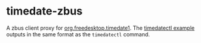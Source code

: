 # timedate-zbus

A zbus client proxy for [org.freedesktop.timedate1](https://www.freedesktop.org/software/systemd/man/org.freedesktop.timedate1.html). The [timedatectl example](./examples/timedatectl.rs) outputs in the same format as the `timedatectl` command.
